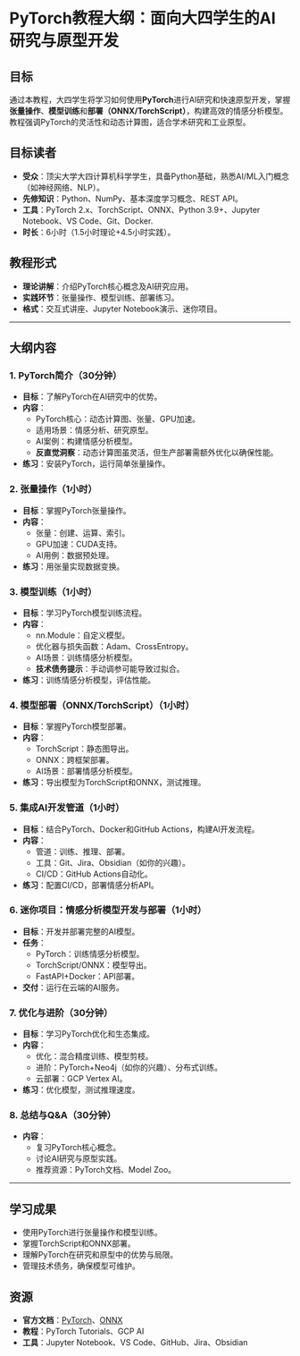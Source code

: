 # PyTorch教程大纲：面向大四学生的AI研究与原型开发

## 目标
通过本教程，大四学生将学习如何使用**PyTorch**进行AI研究和快速原型开发，掌握**张量操作**、**模型训练**和**部署（ONNX/TorchScript）**，构建高效的情感分析模型。教程强调PyTorch的灵活性和动态计算图，适合学术研究和工业原型。

## 目标读者
- **受众**：顶尖大学大四计算机科学学生，具备Python基础，熟悉AI/ML入门概念（如神经网络、NLP）。
- **先修知识**：Python、NumPy、基本深度学习概念、REST API。
- **工具**：PyTorch 2.x、TorchScript、ONNX、Python 3.9+、Jupyter Notebook、VS Code、Git、Docker.
- **时长**：6小时（1.5小时理论+4.5小时实践）。

## 教程形式
- **理论讲解**：介绍PyTorch核心概念及AI研究应用。
- **实践环节**：张量操作、模型训练、部署练习。
- **格式**：交互式讲座、Jupyter Notebook演示、迷你项目。

---

## 大纲内容

### 1. PyTorch简介（30分钟）
- **目标**：了解PyTorch在AI研究中的优势。
- **内容**：
  - PyTorch核心：动态计算图、张量、GPU加速。
  - 适用场景：情感分析、研究原型。
  - AI案例：构建情感分析模型。
  - **反直觉洞察**：动态计算图虽灵活，但生产部署需额外优化以确保性能。
- **练习**：安装PyTorch，运行简单张量操作。

### 2. 张量操作（1小时）
- **目标**：掌握PyTorch张量操作。
- **内容**：
  - 张量：创建、运算、索引。
  - GPU加速：CUDA支持。
  - AI用例：数据预处理。
- **练习**：用张量实现数据变换。

### 3. 模型训练（1小时）
- **目标**：学习PyTorch模型训练流程。
- **内容**：
  - nn.Module：自定义模型。
  - 优化器与损失函数：Adam、CrossEntropy。
  - AI场景：训练情感分析模型。
  - **技术债务提示**：手动调参可能导致过拟合。
- **练习**：训练情感分析模型，评估性能。

### 4. 模型部署（ONNX/TorchScript）（1小时）
- **目标**：掌握PyTorch模型部署。
- **内容**：
  - TorchScript：静态图导出。
  - ONNX：跨框架部署。
  - AI场景：部署情感分析模型。
- **练习**：导出模型为TorchScript和ONNX，测试推理。

### 5. 集成AI开发管道（1小时）
- **目标**：结合PyTorch、Docker和GitHub Actions，构建AI开发流程。
- **内容**：
  - 管道：训练、推理、部署。
  - 工具：Git、Jira、Obsidian（如你的兴趣）。
  - CI/CD：GitHub Actions自动化。
- **练习**：配置CI/CD，部署情感分析API。

### 6. 迷你项目：情感分析模型开发与部署（1小时）
- **目标**：开发并部署完整的AI模型。
- **任务**：
  - PyTorch：训练情感分析模型。
  - TorchScript/ONNX：模型导出。
  - FastAPI+Docker：API部署。
- **交付**：运行在云端的AI服务。

### 7. 优化与进阶（30分钟）
- **目标**：学习PyTorch优化和生态集成。
- **内容**：
  - 优化：混合精度训练、模型剪枝。
  - 进阶：PyTorch+Neo4j（如你的兴趣）、分布式训练。
  - 云部署：GCP Vertex AI。
- **练习**：优化模型，测试推理速度。

### 8. 总结与Q&A（30分钟）
- **内容**：
  - 复习PyTorch核心概念。
  - 讨论AI研究与原型实践。
  - 推荐资源：PyTorch文档、Model Zoo。

---

## 学习成果
- 使用PyTorch进行张量操作和模型训练。
- 掌握TorchScript和ONNX部署。
- 理解PyTorch在研究和原型中的优势与局限。
- 管理技术债务，确保模型可维护。

## 资源
- **官方文档**：[PyTorch](https://pytorch.org/docs/stable/index.html)、[ONNX](https://onnx.ai/)
- **教程**：PyTorch Tutorials、GCP AI
- **工具**：Jupyter Notebook、VS Code、GitHub、Jira、Obsidian